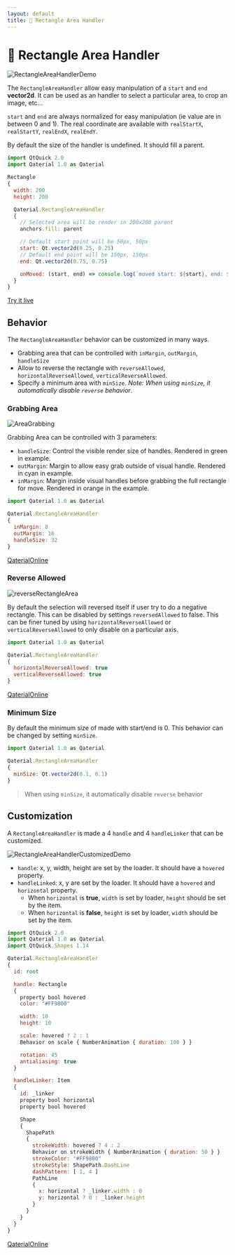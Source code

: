 ```yaml
---
layout: default
title: 🔲 Rectangle Area Handler
---
```


# 🔲 Rectangle Area Handler

![RectangleAreaHandlerDemo](https://user-images.githubusercontent.com/17255804/85398203-283aa100-b555-11ea-921b-12772e3a1bf7.gif)

The `RectangleAreaHandler` allow easy manipulation of a `start` and `end` **vector2d**. It can be used as an handler to select a particular area, to crop an image, etc...

`start` and `end` are always normalized for easy manipulation (ie value are in between 0 and 1). The real coordinate are available with `realStartX`, `realStartY`, `realEndX`, `realEndY`.

By default the size of the handler is undefined. It should fill a parent.

```js
import QtQuick 2.0
import Qaterial 1.0 as Qaterial

Rectangle
{
  width: 200
  height: 200

  Qaterial.RectangleAreaHandler
  {
    // Selected area will be render in 200x200 parent
    anchors.fill: parent

    // Default start point will be 50px, 50px
    start: Qt.vector2d(0.25, 0.25)
    // Default end point will be 150px, 150px
    end: Qt.vector2d(0.75, 0.75)

    onMoved: (start, end) => console.log(`moved start: ${start}, end: ${end}`)
  }
}
```

[Try it live](https://tinyurl.com/yb2m7lgh)

## Behavior

The `RectangleAreaHandler` behavior can be customized in many ways.

* Grabbing area that can be controlled with `inMargin`, `outMargin`, `handleSize`
* Allow to reverse the rectangle with `reverseAllowed`, `horizontalReverseAllowed`, `verticalReverseAllowed`.
* Specify a minimum area with `minSize`. *Note: When using `minSize`, it automatically disable `reverse` behavior*.

### Grabbing Area

![AreaGrabbing](https://user-images.githubusercontent.com/17255804/85622001-7ab7b280-b666-11ea-9989-1fc1e2b445c8.gif)

Grabbing Area can be controlled with 3 parameters:

* `handleSize`: Control the visible render size of handles. Rendered in green in example.
* `outMargin`: Margin to allow easy grab outside of visual handle. Rendered in cyan in example.
* `inMargin`: Margin inside visual handles before grabbing the full rectangle for move. Rendered in orange in the example.

```js
import Qaterial 1.0 as Qaterial

Qaterial.RectangleAreaHandler
{
  inMargin: 8
  outMargin: 16
  handleSize: 32
}
```

[QaterialOnline](https://tinyurl.com/y8n9lumf)

### Reverse Allowed

![reverseRectangleArea](https://user-images.githubusercontent.com/17255804/85623093-2281b000-b668-11ea-96d0-adf7a4d7482b.gif)

By default the selection will reversed itself if user try to do a negative rectangle. This can be disabled by settings `reversedAllowed` to false. This can be finer tuned by using `horizontalReverseAllowed` or `verticalReverseAllowed` to only disable on a particular axis.

```js
import Qaterial 1.0 as Qaterial

Qaterial.RectangleAreaHandler
{
  horizontalReverseAllowed: true
  verticalReverseAllowed: true
}
```

[QaterialOnline](https://tinyurl.com/yav7bqgr)

### Minimum Size

By default the minimum size of made with start/end is 0. This behavior can be changed by setting `minSize`.

```js
import Qaterial 1.0 as Qaterial

Qaterial.RectangleAreaHandler
{
  minSize: Qt.vector2d(0.1, 0.1)
}
```

> When using `minSize`, it automatically disable `reverse` behavior

## Customization

A `RectangleAreaHandler` is made a 4 `handle` and 4 `handleLinker` that can be customized.

![RectangleAreaHandlerCustomizedDemo](https://user-images.githubusercontent.com/17255804/85398291-4c967d80-b555-11ea-9db0-28b3c302a7ee.gif)

* `handle`: x, y, width, height are set by the loader. It should have a `hovered` property.
* `handleLinked`: x, y are set by the loader. It should have a `hovered` and `horizontal` property.
  * When `horizontal` is **true**, `width` is set by loader, `height` should be set by the item.
  * When `horizontal` is **false**, `height` is set by loader, `width` should be set by the item.

```js
import QtQuick 2.0
import Qaterial 1.0 as Qaterial
import QtQuick.Shapes 1.14

Qaterial.RectangleAreaHandler
{
  id: root

  handle: Rectangle
  {
    property bool hovered
    color: "#FF9800"

    width: 10
    height: 10

    scale: hovered ? 2 : 1
    Behavior on scale { NumberAnimation { duration: 100 } }

    rotation: 45
    antialiasing: true
  }

  handleLinker: Item
  {
    id: _linker
    property bool horizontal
    property bool hovered

    Shape
    {
      ShapePath
      {
        strokeWidth: hovered ? 4 : 2
        Behavior on strokeWidth { NumberAnimation { duration: 50 } }
        strokeColor: "#FF9800"
        strokeStyle: ShapePath.DashLine
        dashPattern: [ 1, 4 ]
        PathLine
        {
          x: horizontal ? _linker.width : 0
          y: horizontal ? 0 : _linker.height
        }
      }
    }
  }
}
```

[QaterialOnline](https://tinyurl.com/yar7gk2e)